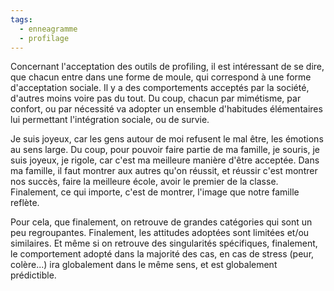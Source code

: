 ```yaml
---
tags:
  - enneagramme
  - profilage
---
```

Concernant l'acceptation des outils de profiling, il est intéressant de se dire, que chacun entre dans une forme de moule, qui correspond à une forme d'acceptation sociale. Il y a des comportements acceptés par la société, d'autres moins voire pas du tout.
Du coup, chacun par mimétisme, par confort, ou par nécessité va adopter un ensemble d'habitudes élémentaires lui permettant l'intégration sociale, ou de survie.

Je suis joyeux, car les gens autour de moi refusent le mal être, les émotions au sens large. Du coup, pour pouvoir faire partie de ma famille, je souris, je suis joyeux, je rigole, car c'est ma meilleure manière d'être acceptée.
Dans ma famille, il faut montrer aux autres qu'on réussit, et réussir c'est montrer nos succès, faire la meilleure école, avoir le premier de la classe. Finalement, ce qui importe, c'est de montrer, l'image que notre famille reflète.

Pour cela, que finalement, on retrouve de grandes catégories qui sont un peu regroupantes. Finalement, les attitudes adoptées sont limitées et/ou similaires. Et même si on retrouve des singularités spécifiques, finalement, le comportement adopté dans la majorité des cas, en cas de stress (peur, colère...) ira globalement dans le même sens, et est globalement prédictible.